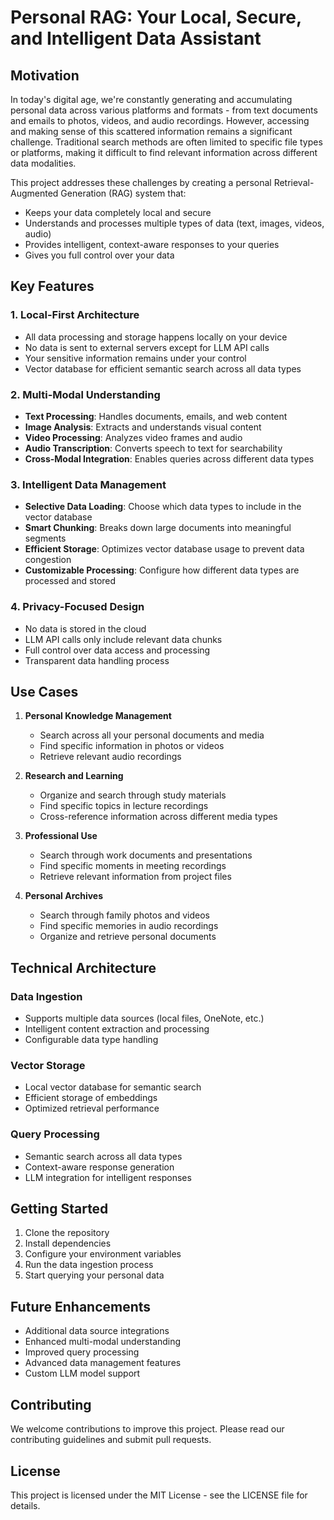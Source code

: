 # Personal RAG: Your Local, Secure, and Intelligent Data Assistant

## Motivation

In today's digital age, we're constantly generating and accumulating personal data across various platforms and formats - from text documents and emails to photos, videos, and audio recordings. However, accessing and making sense of this scattered information remains a significant challenge. Traditional search methods are often limited to specific file types or platforms, making it difficult to find relevant information across different data modalities.

This project addresses these challenges by creating a personal Retrieval-Augmented Generation (RAG) system that:
- Keeps your data completely local and secure
- Understands and processes multiple types of data (text, images, videos, audio)
- Provides intelligent, context-aware responses to your queries
- Gives you full control over your data

## Key Features

### 1. Local-First Architecture
- All data processing and storage happens locally on your device
- No data is sent to external servers except for LLM API calls
- Your sensitive information remains under your control
- Vector database for efficient semantic search across all data types

### 2. Multi-Modal Understanding
- **Text Processing**: Handles documents, emails, and web content
- **Image Analysis**: Extracts and understands visual content
- **Video Processing**: Analyzes video frames and audio
- **Audio Transcription**: Converts speech to text for searchability
- **Cross-Modal Integration**: Enables queries across different data types

### 3. Intelligent Data Management
- **Selective Data Loading**: Choose which data types to include in the vector database
- **Smart Chunking**: Breaks down large documents into meaningful segments
- **Efficient Storage**: Optimizes vector database usage to prevent data congestion
- **Customizable Processing**: Configure how different data types are processed and stored

### 4. Privacy-Focused Design
- No data is stored in the cloud
- LLM API calls only include relevant data chunks
- Full control over data access and processing
- Transparent data handling process

## Use Cases

1. **Personal Knowledge Management**
   - Search across all your personal documents and media
   - Find specific information in photos or videos
   - Retrieve relevant audio recordings

2. **Research and Learning**
   - Organize and search through study materials
   - Find specific topics in lecture recordings
   - Cross-reference information across different media types

3. **Professional Use**
   - Search through work documents and presentations
   - Find specific moments in meeting recordings
   - Retrieve relevant information from project files

4. **Personal Archives**
   - Search through family photos and videos
   - Find specific memories in audio recordings
   - Organize and retrieve personal documents

## Technical Architecture

### Data Ingestion
- Supports multiple data sources (local files, OneNote, etc.)
- Intelligent content extraction and processing
- Configurable data type handling

### Vector Storage
- Local vector database for semantic search
- Efficient storage of embeddings
- Optimized retrieval performance

### Query Processing
- Semantic search across all data types
- Context-aware response generation
- LLM integration for intelligent responses

## Getting Started

1. Clone the repository
2. Install dependencies
3. Configure your environment variables
4. Run the data ingestion process
5. Start querying your personal data

## Future Enhancements

- Additional data source integrations
- Enhanced multi-modal understanding
- Improved query processing
- Advanced data management features
- Custom LLM model support

## Contributing

We welcome contributions to improve this project. Please read our contributing guidelines and submit pull requests.

## License

This project is licensed under the MIT License - see the LICENSE file for details. 
